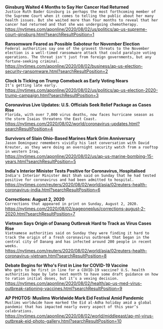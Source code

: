 **Ginsburg Waited 4 Months to Say Her Cancer Had Returned**\
`Justice Ruth Bader Ginsburg is perhaps the most forthcoming member of the Supreme Court when it comes to telling the public about her many health issues. But she waited more than four months to reveal that her cancer had returned and that she was undergoing chemotherapy.`\
https://nytimes.com/aponline/2020/08/02/us/politics/ap-us-supreme-court-ginsburg.html?searchResultPosition=1

**Ransomware Feared as Possible Saboteur for November Election**\
`Federal authorities say one of the gravest threats to the November election is a well-timed ransomware attack that could paralyze voting operations. The threat isn't just from foreign governments, but any fortune-seeking criminal.`\
https://nytimes.com/aponline/2020/08/02/business/ap-us-election-security-ransomware.html?searchResultPosition=2

**Clock Is Ticking on Trump Comeback as Early Voting Nears**\
`It’s getting late early.`\
https://nytimes.com/aponline/2020/08/02/us/politics/ap-us-election-2020-trump-campaign.html?searchResultPosition=3

**Coronavirus Live Updates: U.S. Officials Seek Relief Package as Cases Rise**\
`Florida, with over 7,000 virus deaths, now faces hurricane season as the storm Isaias threatens the East Coast.`\
https://nytimes.com/2020/08/02/world/coronavirus-updates.html?searchResultPosition=4

**Survivors of Slain Ohio-Based Marines Mark Grim Anniversary**\
`Jason Dominguez remembers vividly his last conversation with David Kreuter, as they were doing an overnight security watch from a rooftop in western Iraq. `\
https://nytimes.com/aponline/2020/08/02/us/ap-us-marine-bombing-15-years.html?searchResultPosition=5

**India's Interior Minister Tests Positive for Coronavirus, Hospitalised**\
`India's Interior Minister Amit Shah said on Sunday that he had tested positive for coronavirus and had been admitted to hospital.`\
https://nytimes.com/reuters/2020/08/02/world/asia/02reuters-health-coronavirus-india.html?searchResultPosition=6

**Corrections: August 2, 2020**\
`Corrections that appeared in print on Sunday, August 2, 2020.`\
https://nytimes.com/2020/08/02/pageoneplus/corrections-august-2-2020.html?searchResultPosition=7

**Vietnam Says Origin of Danang Outbreak Hard to Track as Virus Cases Rise**\
`Vietnamese authorities said on Sunday they were finding it hard to track the origin of a fresh coronavirus outbreak that began in the central city of Danang and has infected around 200 people in recent weeks.`\
https://nytimes.com/reuters/2020/08/02/world/asia/02reuters-health-coronavirus-vietnam.html?searchResultPosition=8

**Debate Begins for Who's First in Line for COVID-19 Vaccine**\
`Who gets to be first in line for a COVID-19 vaccine? U.S. health authorities hope by late next month to have some draft guidance on how to ration initial doses, but it’s a vexing decision. `\
https://nytimes.com/aponline/2020/08/02/health/ap-us-med-virus-outbreak-rationing-vaccines.html?searchResultPosition=9

**AP PHOTOS: Muslims Worldwide Mark Eid Festival Amid Pandemic**\
`Muslims worldwide have marked the Eid al-Adha holiday amid a global pandemic that has impacted nearly every aspect of this year’s celebrations.`\
https://nytimes.com/aponline/2020/08/02/world/middleeast/ap-ml-virus-outbreak-eid-photo-gallery.html?searchResultPosition=10

